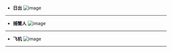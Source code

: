 - **日出**
![image](https://github.com/YurongChen1998/YurongChen1998.github.io/blob/gh-pages/img/Photo/Xiamen%20City/DSC01336.JPG)
---
- **捕蟹人**
![image](https://github.com/YurongChen1998/YurongChen1998.github.io/blob/gh-pages/img/Photo/Xiamen%20City/DSC01336.JPG)
---
- **飞机**
![image](https://github.com/YurongChen1998/YurongChen1998.github.io/blob/gh-pages/img/Photo/Xiamen%20City/DSC01336.JPG)
---
